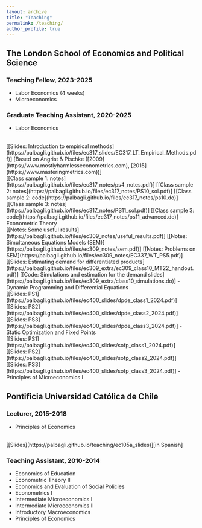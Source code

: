 ```yaml
---
layout: archive
title: "Teaching"
permalink: /teaching/
author_profile: true
---
```


## The London School of Economics and Political Science

### Teaching Fellow, 2023-2025
- Labor Economics (4 weeks)
- Microeconomics

### Graduate Teaching Assistant, 2020-2025
- Labor Economics
<br>
[[Slides: Introduction to empirical methods](https://palbagli.github.io/files/ec317_slides/EC317_LT_Empirical_Methods.pdf)]
[Based on Angrist & Pischke ([2009](https://www.mostlyharmlesseconometrics.com), [2015](https://www.masteringmetrics.com))]
<br>
[[Class sample 1: notes](https://palbagli.github.io/files/ec317_notes/ps4_notes.pdf)]
[[Class sample 2: notes](https://palbagli.github.io/files/ec317_notes/PS10_sol.pdf)]
[[Class sample 2: code](https://palbagli.github.io/files/ec317_notes/ps10.do)]
[[Class sample 3: notes](https://palbagli.github.io/files/ec317_notes/PS11_sol.pdf)]
[[Class sample 3: code](https://palbagli.github.io/files/ec317_notes/ps11_advanced.do)]
- Econometric Theory
<br>
[[Notes: Some useful results](https://palbagli.github.io/files/ec309_notes/useful_results.pdf)]
[[Notes: Simultaneous Equations Models (SEM)](https://palbagli.github.io/files/ec309_notes/sem.pdf)]
[[Notes: Problems on SEM](https://palbagli.github.io/files/ec309_notes/EC337_WT_PS5.pdf)]
<br>
[[Slides: Estimating demand for differentiated products](https://palbagli.github.io/files/ec309_extra/ec309_class10_MT22_handout.pdf)]
[[Code: Simulations and estimation for the demand slides](https://palbagli.github.io/files/ec309_extra/class10_simulations.do)]
- Dynamic Programming and Differential Equations
<br>
[[Slides: PS1](https://palbagli.github.io/files/ec400_slides/dpde_class1_2024.pdf)]
[[Slides: PS2](https://palbagli.github.io/files/ec400_slides/dpde_class2_2024.pdf)]
[[Slides: PS3](https://palbagli.github.io/files/ec400_slides/dpde_class3_2024.pdf)]
- Static Optimization and Fixed Points
<br>
[[Slides: PS1](https://palbagli.github.io/files/ec400_slides/sofp_class1_2024.pdf)]
[[Slides: PS2](https://palbagli.github.io/files/ec400_slides/sofp_class2_2024.pdf)]
[[Slides: PS3](https://palbagli.github.io/files/ec400_slides/sofp_class3_2024.pdf)]
- Principles of Microeconomics I

## Pontificia Universidad Católica de Chile
### Lecturer, 2015-2018
- Principles of Economics
<br>
[[Slides](https://palbagli.github.io/teaching/ec105a_slides)][in Spanish]

### Teaching Assistant, 2010-2014
- Economics of Education
- Econometric Theory II
- Economics and Evaluation of Social Policies
- Econometrics I
- Intermediate Microeconomics I
- Intermediate Microeconomics II
- Introductory Macroeconomics
- Principles of Economics